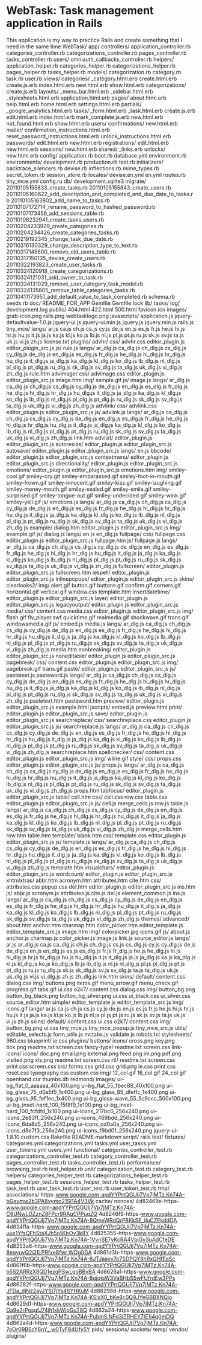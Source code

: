 # WebTask: Task management application in Rails

This application is my way to practice Rails and create something that I need in the same time
WebTask/
	app/
		controllers/
			application_controller.rb
			categories_controller.rb
			categorizations_controller.rb
			pages_controller.rb
			tasks_controller.rb
			users/
				omniauth_callbacks_controller.rb
		helpers/
			application_helper.rb
			categories_helper.rb
			categorizations_helper.rb
			pages_helper.rb
			tasks_helper.rb
		models/
			categorization.rb
			category.rb
			task.rb
			user.rb
		views/
			categories/
				_category.html.erb
				create.html.erb
				create.js.erb
				index.html.erb
				new.html.erb
				show.html.erb
			categorizations/
				create.js.erb
			layouts/
				_menu_bar.html.erb
				_sidebar.html.erb
				_stylesheets.html.erb
				application.html.erb
			pages/
				about.html.erb
				help.html.erb
				home.html.erb
				settings.html.erb
			partials/
				_google_analytics.html.erb
			tasks/
				_form.html.erb
				_task.html.erb
				create.js.erb
				edit.html.erb
				index.html.erb
				mark_complete.js.erb
				new.html.erb
				not_found.html.erb
				show.html.erb
			users/
				confirmations/
					new.html.erb
				mailer/
					confirmation_instructions.html.erb
					reset_password_instructions.html.erb
					unlock_instructions.html.erb
				passwords/
					edit.html.erb
					new.html.erb
				registrations/
					edit.html.erb
					new.html.erb
				sessions/
					new.html.erb
				shared/
					_links.erb
				unlocks/
					new.html.erb
	config/
		application.rb
		boot.rb
		database.yml
		environment.rb
		environments/
			development.rb
			production.rb
			test.rb
		initializers/
			backtrace_silencers.rb
			devise.rb
			inflections.rb
			mime_types.rb
			secret_token.rb
			session_store.rb
		locales/
			devise.en.yml
			en.yml
		routes.rb
		tiny_mce.yml
	config.ru
	db/
		development.sqlite3
		migrate/
			20110105155833_create_tasks.rb
			20110105155843_create_users.rb
			20110105160622_add_description_and_completed_and_due_date_to_tasks.rb
			20110105163802_add_name_to_tasks.rb
			20110107172714_rename_password_to_hashed_password.rb
			20110107173456_add_sessions_table.rb
			20110108232941_create_tasks_users.rb
			20110204233929_create_categories.rb
			20110204234426_create_categories_tasks.rb
			20110219192345_change_task_due_date.rb
			20110316130329_change_description_type_to_text.rb
			20110317145600_remove_old_users_table.rb
			20110317150135_devise_create_users.rb
			20110322193823_create_user_tasks.rb
			20110324120918_create_categorizations.rb
			20110324121031_add_owner_to_task.rb
			20110324131029_remove_user_category_task_model.rb
			20110324135805_remove_table_categories_tasks.rb
			20110411173951_add_default_value_to_task_completed.rb
		schema.rb
		seeds.rb
	doc/
		README_FOR_APP
	Gemfile
	Gemfile.lock
	lib/
		tasks/
	log/
		development.log
	public/
		404.html
		422.html
		500.html
		favicon.ico
		images/
			grab-icon.png
			rails.png
			webtasklogo.png
		javascripts/
			application.js
			jquery-defaultvalue-1.0.js
			jquery-ui.js
			jquery-ui.min.js
			jquery.js
			jquery.min.js
			rails.js
			tiny_mce/
				langs/
					ar.js
					ca.js
					ch.js
					cs.js
					cy.js
					de.js
					en.js
					es.js
					fr.js
					he.js
					hi.js
					hr.js
					hu.js
					it.js
					ja.js
					ka.js
					kl.js
					ko.js
					lb.js
					nl.js
					pl.js
					pt.js
					ru.js
					sk.js
					sv.js
					ta.js
					uk.js
					vi.js
					zh.js
				license.txt
				plugins/
					advhr/
						css/
							advhr.css
						editor_plugin.js
						editor_plugin_src.js
						js/
							rule.js
						langs/
							ar_dlg.js
							ca_dlg.js
							ch_dlg.js
							cs_dlg.js
							cy_dlg.js
							de_dlg.js
							en_dlg.js
							es_dlg.js
							fr_dlg.js
							he_dlg.js
							hi_dlg.js
							hr_dlg.js
							hu_dlg.js
							it_dlg.js
							ja_dlg.js
							ka_dlg.js
							kl_dlg.js
							ko_dlg.js
							lb_dlg.js
							nl_dlg.js
							pl_dlg.js
							pt_dlg.js
							ru_dlg.js
							sk_dlg.js
							sv_dlg.js
							ta_dlg.js
							uk_dlg.js
							vi_dlg.js
							zh_dlg.js
						rule.htm
					advimage/
						css/
							advimage.css
						editor_plugin.js
						editor_plugin_src.js
						image.htm
						img/
							sample.gif
						js/
							image.js
						langs/
							ar_dlg.js
							ca_dlg.js
							ch_dlg.js
							cs_dlg.js
							cy_dlg.js
							de_dlg.js
							en_dlg.js
							es_dlg.js
							fr_dlg.js
							he_dlg.js
							hi_dlg.js
							hr_dlg.js
							hu_dlg.js
							it_dlg.js
							ja_dlg.js
							ka_dlg.js
							kl_dlg.js
							ko_dlg.js
							lb_dlg.js
							nl_dlg.js
							pl_dlg.js
							pt_dlg.js
							ru_dlg.js
							sk_dlg.js
							sv_dlg.js
							ta_dlg.js
							uk_dlg.js
							vi_dlg.js
							zh_dlg.js
					advlink/
						css/
							advlink.css
						editor_plugin.js
						editor_plugin_src.js
						js/
							advlink.js
						langs/
							ar_dlg.js
							ca_dlg.js
							ch_dlg.js
							cs_dlg.js
							cy_dlg.js
							de_dlg.js
							en_dlg.js
							es_dlg.js
							fr_dlg.js
							he_dlg.js
							hi_dlg.js
							hr_dlg.js
							hu_dlg.js
							it_dlg.js
							ja_dlg.js
							ka_dlg.js
							kl_dlg.js
							ko_dlg.js
							lb_dlg.js
							nl_dlg.js
							pl_dlg.js
							pt_dlg.js
							ru_dlg.js
							sk_dlg.js
							sv_dlg.js
							ta_dlg.js
							uk_dlg.js
							vi_dlg.js
							zh_dlg.js
						link.htm
					advlist/
						editor_plugin.js
						editor_plugin_src.js
					autoresize/
						editor_plugin.js
						editor_plugin_src.js
					autosave/
						editor_plugin.js
						editor_plugin_src.js
						langs/
							en.js
					bbcode/
						editor_plugin.js
						editor_plugin_src.js
					contextmenu/
						editor_plugin.js
						editor_plugin_src.js
					directionality/
						editor_plugin.js
						editor_plugin_src.js
					emotions/
						editor_plugin.js
						editor_plugin_src.js
						emotions.htm
						img/
							smiley-cool.gif
							smiley-cry.gif
							smiley-embarassed.gif
							smiley-foot-in-mouth.gif
							smiley-frown.gif
							smiley-innocent.gif
							smiley-kiss.gif
							smiley-laughing.gif
							smiley-money-mouth.gif
							smiley-sealed.gif
							smiley-smile.gif
							smiley-surprised.gif
							smiley-tongue-out.gif
							smiley-undecided.gif
							smiley-wink.gif
							smiley-yell.gif
						js/
							emotions.js
						langs/
							ar_dlg.js
							ca_dlg.js
							ch_dlg.js
							cs_dlg.js
							cy_dlg.js
							de_dlg.js
							en_dlg.js
							es_dlg.js
							fr_dlg.js
							he_dlg.js
							hi_dlg.js
							hr_dlg.js
							hu_dlg.js
							it_dlg.js
							ja_dlg.js
							ka_dlg.js
							kl_dlg.js
							ko_dlg.js
							lb_dlg.js
							nl_dlg.js
							pl_dlg.js
							pt_dlg.js
							ru_dlg.js
							sk_dlg.js
							sv_dlg.js
							ta_dlg.js
							uk_dlg.js
							vi_dlg.js
							zh_dlg.js
					example/
						dialog.htm
						editor_plugin.js
						editor_plugin_src.js
						img/
							example.gif
						js/
							dialog.js
						langs/
							en.js
							en_dlg.js
					fullpage/
						css/
							fullpage.css
						editor_plugin.js
						editor_plugin_src.js
						fullpage.htm
						js/
							fullpage.js
						langs/
							ar_dlg.js
							ca_dlg.js
							ch_dlg.js
							cs_dlg.js
							cy_dlg.js
							de_dlg.js
							en_dlg.js
							es_dlg.js
							fr_dlg.js
							he_dlg.js
							hi_dlg.js
							hr_dlg.js
							hu_dlg.js
							it_dlg.js
							ja_dlg.js
							ka_dlg.js
							kl_dlg.js
							ko_dlg.js
							lb_dlg.js
							nl_dlg.js
							pl_dlg.js
							pt_dlg.js
							ru_dlg.js
							sk_dlg.js
							sv_dlg.js
							ta_dlg.js
							uk_dlg.js
							vi_dlg.js
							zh_dlg.js
					fullscreen/
						editor_plugin.js
						editor_plugin_src.js
						fullscreen.htm
					iespell/
						editor_plugin.js
						editor_plugin_src.js
					inlinepopups/
						editor_plugin.js
						editor_plugin_src.js
						skins/
							clearlooks2/
								img/
									alert.gif
									button.gif
									buttons.gif
									confirm.gif
									corners.gif
									horizontal.gif
									vertical.gif
								window.css
						template.htm
					insertdatetime/
						editor_plugin.js
						editor_plugin_src.js
					layer/
						editor_plugin.js
						editor_plugin_src.js
					legacyoutput/
						editor_plugin.js
						editor_plugin_src.js
					media/
						css/
							content.css
							media.css
						editor_plugin.js
						editor_plugin_src.js
						img/
							flash.gif
							flv_player.swf
							quicktime.gif
							realmedia.gif
							shockwave.gif
							trans.gif
							windowsmedia.gif
						js/
							embed.js
							media.js
						langs/
							ar_dlg.js
							ca_dlg.js
							ch_dlg.js
							cs_dlg.js
							cy_dlg.js
							de_dlg.js
							en_dlg.js
							es_dlg.js
							fr_dlg.js
							he_dlg.js
							hi_dlg.js
							hr_dlg.js
							hu_dlg.js
							it_dlg.js
							ja_dlg.js
							ka_dlg.js
							kl_dlg.js
							ko_dlg.js
							lb_dlg.js
							nl_dlg.js
							pl_dlg.js
							pt_dlg.js
							ru_dlg.js
							sk_dlg.js
							sv_dlg.js
							ta_dlg.js
							uk_dlg.js
							vi_dlg.js
							zh_dlg.js
						media.htm
					nonbreaking/
						editor_plugin.js
						editor_plugin_src.js
					noneditable/
						editor_plugin.js
						editor_plugin_src.js
					pagebreak/
						css/
							content.css
						editor_plugin.js
						editor_plugin_src.js
						img/
							pagebreak.gif
							trans.gif
					paste/
						editor_plugin.js
						editor_plugin_src.js
						js/
							pastetext.js
							pasteword.js
						langs/
							ar_dlg.js
							ca_dlg.js
							ch_dlg.js
							cs_dlg.js
							cy_dlg.js
							de_dlg.js
							en_dlg.js
							es_dlg.js
							fr_dlg.js
							he_dlg.js
							hi_dlg.js
							hr_dlg.js
							hu_dlg.js
							it_dlg.js
							ja_dlg.js
							ka_dlg.js
							kl_dlg.js
							ko_dlg.js
							lb_dlg.js
							nl_dlg.js
							pl_dlg.js
							pt_dlg.js
							ru_dlg.js
							sk_dlg.js
							sv_dlg.js
							ta_dlg.js
							uk_dlg.js
							vi_dlg.js
							zh_dlg.js
						pastetext.htm
						pasteword.htm
					preview/
						editor_plugin.js
						editor_plugin_src.js
						example.html
						jscripts/
							embed.js
						preview.html
					print/
						editor_plugin.js
						editor_plugin_src.js
					save/
						editor_plugin.js
						editor_plugin_src.js
					searchreplace/
						css/
							searchreplace.css
						editor_plugin.js
						editor_plugin_src.js
						js/
							searchreplace.js
						langs/
							ar_dlg.js
							ca_dlg.js
							ch_dlg.js
							cs_dlg.js
							cy_dlg.js
							de_dlg.js
							en_dlg.js
							es_dlg.js
							fr_dlg.js
							he_dlg.js
							hi_dlg.js
							hr_dlg.js
							hu_dlg.js
							it_dlg.js
							ja_dlg.js
							ka_dlg.js
							kl_dlg.js
							ko_dlg.js
							lb_dlg.js
							nl_dlg.js
							pl_dlg.js
							pt_dlg.js
							ru_dlg.js
							sk_dlg.js
							sv_dlg.js
							ta_dlg.js
							uk_dlg.js
							vi_dlg.js
							zh_dlg.js
						searchreplace.htm
					spellchecker/
						css/
							content.css
						editor_plugin.js
						editor_plugin_src.js
						img/
							wline.gif
					style/
						css/
							props.css
						editor_plugin.js
						editor_plugin_src.js
						js/
							props.js
						langs/
							ar_dlg.js
							ca_dlg.js
							ch_dlg.js
							cs_dlg.js
							cy_dlg.js
							de_dlg.js
							en_dlg.js
							es_dlg.js
							fr_dlg.js
							he_dlg.js
							hi_dlg.js
							hr_dlg.js
							hu_dlg.js
							it_dlg.js
							ja_dlg.js
							ka_dlg.js
							kl_dlg.js
							ko_dlg.js
							lb_dlg.js
							nl_dlg.js
							pl_dlg.js
							pt_dlg.js
							ru_dlg.js
							sk_dlg.js
							sv_dlg.js
							ta_dlg.js
							uk_dlg.js
							vi_dlg.js
							zh_dlg.js
						props.htm
					tabfocus/
						editor_plugin.js
						editor_plugin_src.js
					table/
						cell.htm
						css/
							cell.css
							row.css
							table.css
						editor_plugin.js
						editor_plugin_src.js
						js/
							cell.js
							merge_cells.js
							row.js
							table.js
						langs/
							ar_dlg.js
							ca_dlg.js
							ch_dlg.js
							cs_dlg.js
							cy_dlg.js
							de_dlg.js
							en_dlg.js
							es_dlg.js
							fr_dlg.js
							he_dlg.js
							hi_dlg.js
							hr_dlg.js
							hu_dlg.js
							it_dlg.js
							ja_dlg.js
							ka_dlg.js
							kl_dlg.js
							ko_dlg.js
							lb_dlg.js
							nl_dlg.js
							pl_dlg.js
							pt_dlg.js
							ru_dlg.js
							sk_dlg.js
							sv_dlg.js
							ta_dlg.js
							uk_dlg.js
							vi_dlg.js
							zh_dlg.js
						merge_cells.htm
						row.htm
						table.htm
					template/
						blank.htm
						css/
							template.css
						editor_plugin.js
						editor_plugin_src.js
						js/
							template.js
						langs/
							ar_dlg.js
							ca_dlg.js
							ch_dlg.js
							cs_dlg.js
							cy_dlg.js
							de_dlg.js
							en_dlg.js
							es_dlg.js
							fr_dlg.js
							he_dlg.js
							hi_dlg.js
							hr_dlg.js
							hu_dlg.js
							it_dlg.js
							ja_dlg.js
							ka_dlg.js
							kl_dlg.js
							ko_dlg.js
							lb_dlg.js
							nl_dlg.js
							pl_dlg.js
							pt_dlg.js
							ru_dlg.js
							sk_dlg.js
							sv_dlg.js
							ta_dlg.js
							uk_dlg.js
							vi_dlg.js
							zh_dlg.js
						template.htm
					visualchars/
						editor_plugin.js
						editor_plugin_src.js
					wordcount/
						editor_plugin.js
						editor_plugin_src.js
					xhtmlxtras/
						abbr.htm
						acronym.htm
						attributes.htm
						cite.htm
						css/
							attributes.css
							popup.css
						del.htm
						editor_plugin.js
						editor_plugin_src.js
						ins.htm
						js/
							abbr.js
							acronym.js
							attributes.js
							cite.js
							del.js
							element_common.js
							ins.js
						langs/
							ar_dlg.js
							ca_dlg.js
							ch_dlg.js
							cs_dlg.js
							cy_dlg.js
							de_dlg.js
							en_dlg.js
							es_dlg.js
							fr_dlg.js
							he_dlg.js
							hi_dlg.js
							hr_dlg.js
							hu_dlg.js
							it_dlg.js
							ja_dlg.js
							ka_dlg.js
							kl_dlg.js
							ko_dlg.js
							lb_dlg.js
							nl_dlg.js
							pl_dlg.js
							pt_dlg.js
							ru_dlg.js
							sk_dlg.js
							sv_dlg.js
							ta_dlg.js
							uk_dlg.js
							vi_dlg.js
							zh_dlg.js
				themes/
					advanced/
						about.htm
						anchor.htm
						charmap.htm
						color_picker.htm
						editor_template.js
						editor_template_src.js
						image.htm
						img/
							colorpicker.jpg
							icons.gif
						js/
							about.js
							anchor.js
							charmap.js
							color_picker.js
							image.js
							link.js
							source_editor.js
						langs/
							ar.js
							ar_dlg.js
							ca.js
							ca_dlg.js
							ch.js
							ch_dlg.js
							cs.js
							cs_dlg.js
							cy.js
							cy_dlg.js
							de.js
							de_dlg.js
							en.js
							en_dlg.js
							es.js
							es_dlg.js
							fr.js
							fr_dlg.js
							he.js
							he_dlg.js
							hi.js
							hi_dlg.js
							hr.js
							hr_dlg.js
							hu.js
							hu_dlg.js
							it.js
							it_dlg.js
							ja.js
							ja_dlg.js
							ka.js
							ka_dlg.js
							kl.js
							kl_dlg.js
							ko.js
							ko_dlg.js
							lb.js
							lb_dlg.js
							nl.js
							nl_dlg.js
							pl.js
							pl_dlg.js
							pt.js
							pt_dlg.js
							ru.js
							ru_dlg.js
							sk.js
							sk_dlg.js
							sv.js
							sv_dlg.js
							ta.js
							ta_dlg.js
							uk.js
							uk_dlg.js
							vi.js
							vi_dlg.js
							zh.js
							zh_dlg.js
						link.htm
						skins/
							default/
								content.css
								dialog.css
								img/
									buttons.png
									items.gif
									menu_arrow.gif
									menu_check.gif
									progress.gif
									tabs.gif
								ui.css
							o2k7/
								content.css
								dialog.css
								img/
									button_bg.png
									button_bg_black.png
									button_bg_silver.png
								ui.css
								ui_black.css
								ui_silver.css
						source_editor.htm
					simple/
						editor_template.js
						editor_template_src.js
						img/
							icons.gif
						langs/
							ar.js
							ca.js
							ch.js
							cs.js
							cy.js
							de.js
							en.js
							es.js
							fr.js
							he.js
							hi.js
							hr.js
							hu.js
							it.js
							ja.js
							ka.js
							kl.js
							ko.js
							lb.js
							nl.js
							pl.js
							pt.js
							ru.js
							sk.js
							sv.js
							ta.js
							uk.js
							vi.js
							zh.js
						skins/
							default/
								content.css
								ui.css
							o2k7/
								content.css
								img/
									button_bg.png
								ui.css
				tiny_mce.js
				tiny_mce_popup.js
				tiny_mce_src.js
				utils/
					editable_selects.js
					form_utils.js
					mctabs.js
					validate.js
		robots.txt
		stylesheets/
			960.css
			blueprint/
				ie.css
				plugins/
					buttons/
						icons/
							cross.png
							key.png
							tick.png
						readme.txt
						screen.css
					fancy-type/
						readme.txt
						screen.css
					link-icons/
						icons/
							doc.png
							email.png
							external.png
							feed.png
							im.png
							pdf.png
							visited.png
							xls.png
						readme.txt
						screen.css
					rtl/
						readme.txt
						screen.css
				print.css
				screen.css
				src/
					forms.css
					grid.css
					grid.png
					ie.css
					print.css
					reset.css
					typography.css
			custom.css
			img/
				12_col.gif
				16_col.gif
				24_col.gif
				openhand.cur
				thumbs.db
			redmond/
				images/
					ui-bg_flat_0_aaaaaa_40x100.png
					ui-bg_flat_55_fbec88_40x100.png
					ui-bg_glass_75_d0e5f5_1x400.png
					ui-bg_glass_85_dfeffc_1x400.png
					ui-bg_glass_95_fef1ec_1x400.png
					ui-bg_gloss-wave_55_5c9ccc_500x100.png
					ui-bg_inset-hard_100_f5f8f9_1x100.png
					ui-bg_inset-hard_100_fcfdfd_1x100.png
					ui-icons_217bc0_256x240.png
					ui-icons_2e83ff_256x240.png
					ui-icons_469bdd_256x240.png
					ui-icons_6da8d5_256x240.png
					ui-icons_cd0a0a_256x240.png
					ui-icons_d8e7f3_256x240.png
					ui-icons_f9bd01_256x240.png
				jquery-ui-1.8.10.custom.css
	Rakefile
	README.markdown
	script/
		rails
	test/
		fixtures/
			categories.yml
			categorizations.yml
			tasks.yml
			user_tasks.yml
			user_tokens.yml
			users.yml
		functional/
			categories_controller_test.rb
			categorizations_controller_test.rb
			category_controller_test.rb
			pages_controller_test.rb
			tasks_controller_test.rb
		performance/
			browsing_test.rb
		test_helper.rb
		unit/
			categorization_test.rb
			category_test.rb
			helpers/
				categories_helper_test.rb
				categorizations_helper_test.rb
				pages_helper_test.rb
				sessions_helper_test.rb
				tasks_helper_test.rb
			task_test.rb
			user_task_test.rb
			user_test.rb
			user_token_test.rb
	tmp/
		associations/
			https-www.google.com-apdYYPrtQGUIj7Vp7jMTz.Kn74A-bGevmw2b3PA8vymo21Sl1A4V3Vk
		cache/
		nonces/
			4d82469e-https-www.google.com-apdYYPrtQGUIj7Vp7jMTz.Kn74A-C6UNwLDZznZ8FPcr9RAgCPPuqZQ
			4d8246f9-https-www.google.com-apdYYPrtQGUIj7Vp7jMTz.Kn74A-8QmeWRdQrP8KkSE_iIuCZEkddOA
			4d824ffa-https-www.google.com-apdYYPrtQGUIj7Vp7jMTz.Kn74A-uux1YfsQFhStaXJh5r4KbOv3k8Y
			4d825355-https-www.google.com-apdYYPrtQGUIj7Vp7jMTz.Kn74A-1VvnSE7yKcRA4VbiGy3uAdCfeDE
			4d8253a6-https-www.google.com-apdYYPrtQGUIj7Vp7jMTz.Kn74A-8eqyuvQ2Q1LPRfxe8fwr.WOg0GA
			4d861d3b-https-www.google.com-apdYYPrtQGUIj7Vp7jMTz.Kn74A-8JTJaavv7e7SDPQY8hRxQHfEaSc
			4d861f6b-https-www.google.com-apdYYPrtQGUIj7Vp7jMTz.Kn74A-b5S2ARRzX8QD1ezqPSwLqoBBxBA
			4d8626a1-https-www.google.com-apdYYPrtQGUIj7Vp7jMTz.Kn74A-8gjotsW3VaBHbS5wFUfrdEw3PPs
			4d86282f-https-www.google.com-apdYYPrtQGUIj7Vp7jMTz.Kn74A-JFDa_djNz2ayJYSI7jYs4SYHKuM
			4d86298d-https-www.google.com-apdYYPrtQGUIj7Vp7jMTz.Kn74A-KSlxX0_bKe8r.0Q9JYeGBBXNQio
			4d8629d1-https-www.google.com-apdYYPrtQGUIj7Vp7jMTz.Kn74A-Da9e2rPosgfJ74jh1xkWipGuT8Q
			4d862a24-https-www.google.com-apdYYPrtQGUIj7Vp7jMTz.Kn74A-PubmS.NFd3lZRHEY7IE1i4q0mDQ
			4d862a4d-https-www.google.com-apdYYPrtQGUIj7Vp7jMTz.Kn74A-7oOr09BScY6nY_.w0TyF84Ufy5Y
		pids/
		sessions/
		sockets/
		temp/
	vendor/
		plugins/
